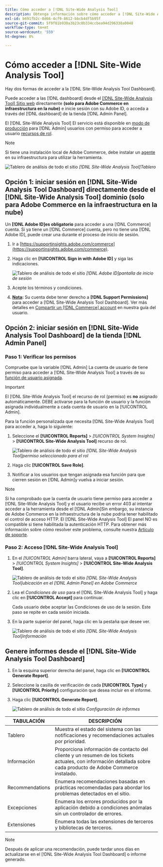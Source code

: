 ```yaml
---
title: Cómo acceder a [!DNL Site-Wide Analysis Tool]
description: Obtenga información sobre cómo acceder a [!DNL Site-Wide Analysis Tool]
exl-id: b691fb2c-8d66-4cf9-8612-bbcb4df5b95f
source-git-commit: 5f9f81b930a3b23c0b334ccbea94d296338a0048
workflow-type: tm+mt
source-wordcount: '559'
ht-degree: 0%

---
```


# Cómo acceder a [!DNL Site-Wide Analysis Tool]

Hay dos formas de acceder a la [!DNL Site-Wide Analysis Tool Dashboard].

Puede acceder a las [!DNL dashboard] desde el [[!DNL Site-Wide Analysis Tool] Sitio web](https://supportinsights.adobe.com/commerce) directamente **(solo para Adobe Commerce en infraestructura en la nube)** e inicie sesión con su Adobe ID, o acceda a través del [!DNL dashboard] de la tienda [!DNL Admin Panel].

El [!DNL Site-Wide Analysis Tool] El servicio está disponible en [modo de producción](https://docs.magento.com/user-guide/magento/installation-modes.html) para [!DNL Admin] usuarios con permiso para acceder a usuario [recursos de rol](https://docs.magento.com/user-guide/system/permissions-user-roles.html).

>[!NOTE]
>
>Si tiene una instalación local de Adobe Commerce, debe instalar un [agente](../site-wide-analysis-tool/installation.md) en su infraestructura para utilizar la herramienta.

![Tablero de análisis de todo el sitio](../../assets/tools/site-wide-analysis-tool-dashboard.png)
*[!DNL Site-Wide Analysis Tool]Tablero*

## Opción 1: iniciar sesión en [!DNL Site-Wide Analysis Tool Dashboard] directamente desde el [!DNL Site-Wide Analysis Tool] dominio (solo para Adobe Commerce en la infraestructura en la nube)

Un **[!DNL Adobe ID]es obligatorio** para acceder a una [!DNL Commerce] cuenta.
Si ya tiene un [!DNL Commerce] cuenta, pero no tiene una [!DNL Adobe ID], puede crear una durante el proceso de inicio de sesión.

1. Ir a [https://supportinsights.adobe.com/commerce](https://supportinsights.adobe.com/commerce).

1. Haga clic en **[!UICONTROL Sign in with Adobe ID]** y siga las indicaciones.

   ![Tablero de análisis de todo el sitio](../../assets/tools/adobe-id-login.jpg)
   *[!DNL Adobe ID]pantalla de inicio de sesión*

1. Acepte los términos y condiciones.

1. **<u>Nota</u>:** Su cuenta debe tener derecho a **[!DNL Support Permissions]** para acceder a [!DNL Site-Wide Analysis Tool Dashboard].
Ver más detalles en [Compartir un [!DNL Commerce] account](https://experienceleague.adobe.com/docs/commerce-admin/start/commerce-account/commerce-account-share.html) en nuestra guía del usuario.

## Opción 2: iniciar sesión en [!DNL Site-Wide Analysis Tool Dashboard] de la tienda [!DNL Admin Panel]

### Paso 1: Verificar los permisos

Compruebe que la variable [!DNL Admin] La cuenta de usuario de tiene permiso para acceder a [!DNL Site-Wide Analysis Tool] a través de su [función de usuario asignada](https://docs.magento.com/user-guide/system/permissions-user-roles.html).

>[!IMPORTANT]
>
>El [!DNL Site-Wide Analysis Tool] el recurso de rol (permiso) es **no** asignado automáticamente. DEBE activarse para la función de usuario y la función asignada individualmente a cada cuenta de usuario en la [!UICONTROL Admin].

Para la función personalizada que necesita [!DNL Site-Wide Analysis Tool] para acceder a, haga lo siguiente:

1. Seleccione el **[!UICONTROL Reports]** > *[!UICONTROL System Insights]* > **[!UICONTROL Site-Wide Analysis Tool]** recurso de rol.

   ![Tablero de análisis de todo el sitio](../../assets/tools/swat-role-access.png)
   *[!DNL Site-Wide Analysis Tool]permiso seleccionado para el rol*

1. Haga clic **[!UICONTROL Save Role]**.

1. Notificar a los usuarios que tengan asignada esa función para que cierren sesión en [!DNL Admin]y vuelva a iniciar sesión.

>[!NOTE]
>
>Si ha comprobado que la cuenta de usuario tiene permiso para acceder a [!DNL Site-Wide Analysis Tool] y el usuario recibe un error 403 al intentar acceder a la herramienta desde el [!DNL Admin]Sin embargo, su instancia de Adobe Commerce en la infraestructura de la nube podría tener habilitado el control de acceso HTTP. El [!DNL Site-Wide Analysis Tool] El panel NO es compatible si tiene habilitada la autenticación HTTP. Para obtener más información sobre cómo resolver este problema, consulte nuestra [Artículo de soporte](https://support.magento.com/hc/en-us/articles/360057400172-403-errors-when-accessing-Site-Wide-Analysis-Tool-on-Magento?_ga=2.168901729.117144580.1649172612-1623400270.1640858671).

### Paso 2: Acceso [!DNL Site-Wide Analysis Tool]

1. En el *[!UICONTROL Admin]* barra lateral, vaya a **[!UICONTROL Reports]** > *[!UICONTROL System Insights]* > **[!UICONTROL Site-Wide Analysis Tool]**.

   ![Tablero de análisis de todo el sitio](../../assets/tools/ac-admin-panel-marked.jpg)
   *[!DNL Site-Wide Analysis Tool]ubicación en el [!DNL Admin Panel] en Adobe Commerce*

1. Lea el *Condiciones de uso* para el [!DNL Site-Wide Analysis Tool] y haga clic en **[!UICONTROL Accept]** para continuar.

   Cada usuario debe aceptar las Condiciones de uso de la sesión. Este paso se repite en cada sesión iniciada.


1. En la parte superior del panel, haga clic en la pestaña que desee ver.

   ![Tablero de análisis de todo el sitio](../../assets/tools/swat-information-tab.png)
   *[!DNL Site-Wide Analysis Tool]información*

## Genere informes desde el [!DNL Site-Wide Analysis Tool Dashboard]

1. En la esquina superior derecha del panel, haga clic en **[!UICONTROL Generate Report]**.

1. Seleccione la casilla de verificación de cada **[!UICONTROL Type]** y **[!UICONTROL Priority]** configuración que desea incluir en el informe.

1. Haga clic **[!UICONTROL Generate Report]**.

   ![Tablero de análisis de todo el sitio](../../assets/tools/swat-report-settings.png)
   *Configuración de informes*

| TABULACIÓN | DESCRIPCIÓN |
| --- | --- |
| Tablero | Muestra el estado del sistema con las notificaciones y recomendaciones actuales por prioridad. |
| Información | Proporciona información de contacto del cliente y un resumen de los tickets actuales, con información detallada sobre cada producto de Adobe Commerce instalado. |
| Recommendations | Enumera recomendaciones basadas en prácticas recomendadas para abordar los problemas detectados en el sitio. |
| Excepciones | Enumera los errores producidos por la aplicación debido a condiciones anómalas sin un controlador de errores. |
| Extensiones | Enumera todas las extensiones de terceros y bibliotecas de terceros. |

>[!NOTE]
>
>Después de aplicar una recomendación, puede tardar unos días en actualizarse en el [!DNL Site-Wide Analysis Tool Dashboard] o informe generado.
